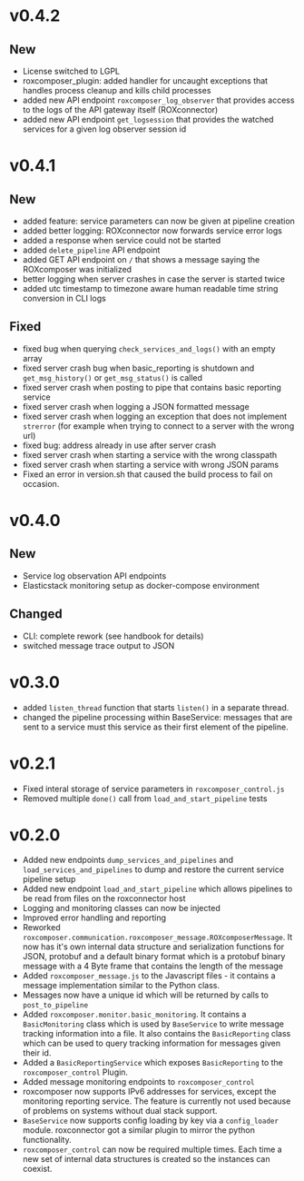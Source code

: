 # v0.4.2

## New

* License switched to LGPL
* roxcomposer\_plugin: added handler for uncaught exceptions that handles process cleanup and kills child processes
* added new API endpoint `roxcomposer_log_observer` that provides access to the logs of the API gateway itself (ROXconnector)
* added new API endpoint `get_logsession` that provides the watched services for a given log observer session id

# v0.4.1

## New

* added feature: service parameters can now be given at pipeline creation
* added better logging: ROXconnector now forwards service error logs
* added a response when service could not be started
* added `delete_pipeline` API endpoint
* added GET API endpoint on `/` that shows a message saying the ROXcomposer was initialized
* better logging when server crashes in case the server is started twice
* added utc timestamp to timezone aware human readable time string conversion in CLI logs

## Fixed

* fixed bug when querying `check_services_and_logs()` with an empty array
* fixed server crash bug when basic\_reporting is shutdown and `get_msg_history()` or `get_msg_status()` is called 
* fixed server crash when posting to pipe that contains basic reporting service
* fixed server crash when logging a JSON formatted message 
* fixed server crash when logging an exception that does not implement `strerror` (for example when trying to connect to a server with the wrong url)
* fixed bug: address already in use after server crash
* fixed server crash when starting a service with the wrong classpath
* fixed server crash when starting a service with wrong JSON params
* Fixed an error in version.sh that caused the build process to fail on occasion.

# v0.4.0

## New

* Service log observation API endpoints
* Elasticstack monitoring setup as docker-compose environment

## Changed

* CLI: complete rework (see handbook for details)
* switched message trace output to JSON

# v0.3.0

* added `listen_thread` function that starts `listen()` in a separate thread.
* changed the pipeline processing within BaseService: messages that are sent to a service must this service as their first element of the pipeline.

# v0.2.1

* Fixed interal storage of service parameters in `roxcomposer_control.js`
* Removed multiple `done()` call from  `load_and_start_pipeline` tests

# v0.2.0

* Added new endpoints `dump_services_and_pipelines` and `load_services_and_pipelines` to dump and restore the current service pipeline setup
* Added new endpoint `load_and_start_pipeline` which allows pipelines to be read from files on the roxconnector host
* Logging and monitoring classes can now be injected
* Improved error handling and reporting
* Reworked `roxcomposer.communication.roxcomposer_message.ROXcomposerMessage`. It now has it's own internal data structure and serialization functions for JSON, protobuf and a default binary format which is a protobuf binary message
  with a 4 Byte frame that contains the length of the message
* Added `roxcomposer_message.js` to the Javascript files - it contains a message implementation similar to the Python class.
* Messages now have a unique id which will be returned by calls to `post_to_pipeline`
* Added `roxcomposer.monitor.basic_monitoring`. It contains a `BasicMonitoring` class which is used by `BaseService` to write message tracking information into a file. It also contains the `BasicReporting` class which can
  be used to query tracking information for messages given their id.
* Added a `BasicReportingService` which exposes `BasicReporting` to the `roxcomposer_control` Plugin.
* Added message monitoring endpoints to `roxcomposer_control`
* roxcomposer now supports IPv6 addresses for services, except the monitoring reporting service. The feature is currently not used because of problems on systems without dual stack support.
* `BaseService` now supports config loading by key via a `config_loader` module. roxconnector got a similar plugin to mirror the python functionality.
* `roxcomposer_control` can now be required multiple times. Each time a new set of internal data structures is created so the instances can coexist.

